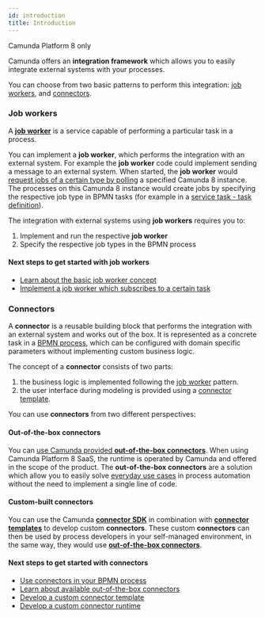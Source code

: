 ```yaml
---
id: introduction
title: Introduction
---
```


<span class="badge badge--cloud">Camunda Platform 8 only</span>

Camunda offers an **integration framework** which allows you to easily integrate external systems with your processes.

You can choose from two basic patterns to perform this integration: [job workers](#job-workers), and [connectors](#connectors).

### Job workers

A [**job worker**](../concepts/job-workers.md) is a service capable of performing a particular task in a process.

You can implement a **job worker**, which performs the integration with an external system. For example the **job worker** code could implement sending a message to an external system. When started, the **job worker** would [request jobs of a certain type by polling](../concepts/job-workers.md#long-polling) a specified Camunda 8 instance. The processes on this Camunda 8 instance would create jobs by specifying the respective job type in BPMN tasks (for example in a [service task - task definition](../../modeler/bpmn/service-tasks#task-definition)).

The integration with external systems using **job workers** requires you to:

1. Implement and run the respective **job worker**
2. Specify the respective job types in the BPMN process

#### Next steps to get started with job workers

- [Learn about the basic job worker concept](../concepts/job-workers.md)
- [Implement a job worker which subscribes to a certain task](../../best-practices/development/connecting-the-workflow-engine-with-your-world#subscribing-to-tasks-using-a-job-worker)

### Connectors

A **connector** is a reusable building block that performs the integration with an external system and works out of the box. It is represented as a concrete task in a [BPMN process](../concepts/processes.md), which can be configured with domain specific parameters without implementing custom business logic.

The concept of a **connector** consists of two parts:

1. the business logic is implemented following the [job worker](/components/concepts/job-workers.md) pattern.
2. the user interface during modeling is provided using a [connector template](./connectors/custom-built-connectors/connector-templates.md).

You can use **connectors** from two different perspectives:

#### Out-of-the-box connectors

You can [use Camunda provided **out-of-the-box connectors**](./connectors/use-connectors.md). When using Camunda Platform 8 SaaS, the runtime is operated by Camunda and offered in the scope of the product. The **out-of-the-box connectors** are a solution which allow you to easily solve [everyday use cases](./connectors/out-of-the-box-connectors/available-connectors-overview.md) in process automation without the need to implement a single line of code.

#### Custom-built connectors

You can use the Camunda [**connector SDK**](./connectors/custom-built-connectors/connector-sdk.md) in combination with [**connector templates**](./connectors/custom-built-connectors/connector-templates.md) to develop custom **connectors**. These custom **connectors** can then be used by process developers in your self-managed environment, in the same way, they would use [**out-of-the-box connectors**](./connectors/use-connectors.md).

#### Next steps to get started with connectors

- [Use connectors in your BPMN process](./connectors/use-connectors.md)
- [Learn about available out-of-the-box connectors](./connectors/out-of-the-box-connectors/available-connectors-overview.md)
- [Develop a custom connector template](./connectors/custom-built-connectors/connector-templates.md)
- [Develop a custom connector runtime](./connectors/custom-built-connectors/connector-sdk.md)
